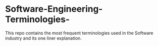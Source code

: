 # Software-Engineering-Terminologies-
This repo contains the most frequent terminologies used in the Software industry and its one liner explanation. 
